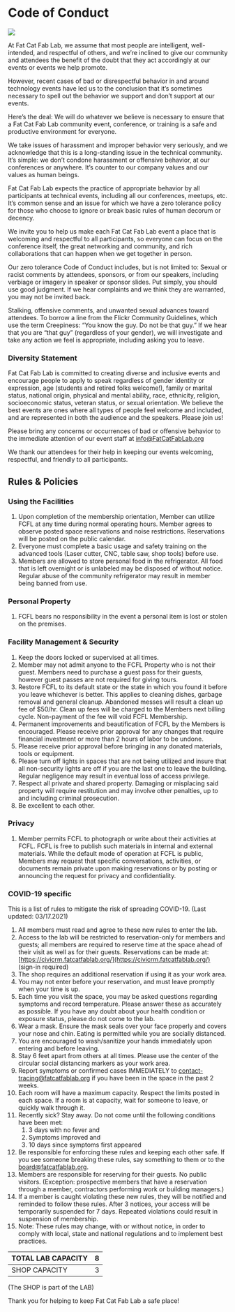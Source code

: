 # Code of Conduct

![](https://lh3.googleusercontent.com/mqJ-uVRHrGPY8nlHRAJigml569UVNIihvsnr6jf9V7aKI1hfTIxVUC_03ekz9UsZwquWNQJN8M84nCfUnRRQOV39Io5KjVUDeJ8h08DBGxKxDDNw7dBSRcnqcnxZqzeqpmXKzSkt)

At Fat Cat Fab Lab, we assume that most people are intelligent, well-intended, and respectful of others, and we’re inclined to give our community and attendees the benefit of the doubt that they act accordingly at our events or events we help promote.

However, recent cases of bad or disrespectful behavior in and around technology events have led us to the conclusion that it’s sometimes necessary to spell out the behavior we support and don’t support at our events.

Here’s the deal: We will do whatever we believe is necessary to ensure that a Fat Cat Fab Lab community event, conference, or training is a safe and productive environment for everyone.

We take issues of harassment and improper behavior very seriously, and we acknowledge that this is a long-standing issue in the technical community. It’s simple: we don’t condone harassment or offensive behavior, at our conferences or anywhere. It’s counter to our company values and our values as human beings.

Fat Cat Fab Lab expects the practice of appropriate behavior by all participants at technical events, including all our conferences, meetups, etc. It’s common sense and an issue for which we have a zero tolerance policy for those who choose to ignore or break basic rules of human decorum or decency.

We invite you to help us make each Fat Cat Fab Lab event a place that is welcoming and respectful to all participants, so everyone can focus on the conference itself, the great networking and community, and rich collaborations that can happen when we get together in person.

Our zero tolerance Code of Conduct includes, but is not limited to: Sexual or racist comments by attendees, sponsors, or from our speakers, including verbiage or imagery in speaker or sponsor slides. Put simply, you should use good judgment. If we hear complaints and we think they are warranted, you may not be invited back.

Stalking, offensive comments, and unwanted sexual advances toward attendees. To borrow a line from the Flickr Community Guidelines, which use the term Creepiness: “You know the guy. Do not be that guy.” If we hear that you are “that guy” \(regardless of your gender\), we will investigate and take any action we feel is appropriate, including asking you to leave.

### Diversity Statement

Fat Cat Fab Lab is committed to creating diverse and inclusive events and encourage people to apply to speak regardless of gender identity or expression, age \(students and retired folks welcome!\), family or marital status, national origin, physical and mental ability, race, ethnicity, religion, socioeconomic status, veteran status, or sexual orientation. We believe the best events are ones where all types of people feel welcome and included, and are represented in both the audience and the speakers. Please join us!

Please bring any concerns or occurrences of bad or offensive behavior to the immediate attention of our event staff at info@FatCatFabLab.org

We thank our attendees for their help in keeping our events welcoming, respectful, and friendly to all participants.  


## Rules & Policies

### Using the Facilities

1. Upon completion of the membership orientation, Member can utilize FCFL at any time during normal operating hours. Member agrees to observe posted space reservations and noise restrictions. Reservations will be posted on the public calendar.   
2. Everyone must complete a basic usage and safety training on the advanced tools \(Laser cutter, CNC, table saw, shop tools\) before use.
3. Members are allowed to store personal food in the refrigerator. All food that is left overnight or is unlabeled may be disposed of without notice. Regular abuse of the community refrigerator may result in member being banned from use.

### Personal Property

1. FCFL bears no responsibility in the event a personal item is lost or stolen on the premises.

### Facility Management & Security

1. Keep the doors locked or supervised at all times. 
2. Member may not admit anyone to the FCFL Property who is not their guest. Members need to purchase a guest pass for their guests, however guest passes are not required for giving tours. 
3. Restore FCFL to its default state or the state in which you found it before you leave whichever is better. This applies to cleaning dishes, garbage removal and general cleanup. Abandoned messes will result a clean up fee of $50/hr. Clean up fees will be charged to the Members next billing cycle. Non-payment of the fee will void FCFL Membership.
4. Permanent improvements and beautification of FCFL by the Members is encouraged. Please receive prior approval for any changes that require financial investment or more than 2 hours of labor to be undone.
5. Please receive prior approval before bringing in any donated materials, tools or equipment. 
6. Please turn off lights in spaces that are not being utilized and insure that all non-security lights are off if you are the last one to leave the building. Regular negligence may result in eventual loss of access privilege.
7. Respect all private and shared property. Damaging or misplacing said property will require restitution and may involve other penalties, up to and including criminal prosecution.
8. Be excellent to each other.

### Privacy

1. Member permits FCFL to photograph or write about their activities at FCFL. FCFL is free to publish such materials in internal and external materials. While the default mode of operation at FCFL is public, Members may request that specific conversations, activities, or documents remain private upon making reservations or by posting or announcing the request for privacy and confidentiality.

### COVID-19 specific

This is a list of rules to mitigate the risk of spreading COVID-19. \(Last updated: 03/17.2021\)

1. All members must read and agree to these new rules to enter the lab.
2. Access to the lab will be restricted to reservation-only for members and guests; all members are required to reserve time at the space ahead of their visit as well as for their guests. Reservations can be made at: [https://civicrm.fatcatfablab.org/](https://civicrm.fatcatfablab.org/) \(sign-in required\)
3. The shop requires an additional reservation if using it as your work area.
4. You may not enter before your reservation, and must leave promptly when your time is up.
5. Each time you visit the space, you may be asked questions regarding symptoms and record temperature. Please answer these as accurately as possible. If you have any doubt about your health condition or exposure status, please do not come to the lab.
6. Wear a mask. Ensure the mask seals over your face properly and covers your nose and chin.  Eating is permitted while you are socially distanced. 
7. You are encouraged to wash/sanitize your hands immediately upon entering and before leaving.
8. Stay 6 feet apart from others at all times. Please use the center of the circular social distancing markers as your work area. 
9. Report symptoms or confirmed cases IMMEDIATELY to contact-tracing@fatcatfablab.org if you have been in the space in the past 2 weeks.
10. Each room will have a maximum capacity.  Respect the limits posted in each space. If a room is at capacity, wait for someone to leave, or quickly walk through it.
11. Recently sick? Stay away. Do not come until the following conditions have been met:
    1. 3 days with no fever and
    2. Symptoms improved and
    3. 10 days since symptoms first appeared
12. Be responsible for enforcing these rules and keeping each other safe. If you see someone breaking these rules, say something to them or to the board@fatcatfablab.org.
13. Members are responsible for reserving for their guests. No public visitors. \(Exception: prospective members that have a reservation through a member, contractors performing work or building managers.\)
14. If a member is caught violating these new rules, they will be notified and reminded to follow these rules. After 3 notices, your access will be temporarily suspended for 7 days. Repeated violations could result in suspension of membership.
15. Note: These rules may change, with or without notice, in order to comply with local, state and national regulations and to implement best practices.

| TOTAL LAB CAPACITY | 8 |
| :--- | :--- |
| SHOP CAPACITY | 3 |

\(The SHOP is part of the LAB\)  
  
Thank you for helping to keep Fat Cat Fab Lab a safe place!


